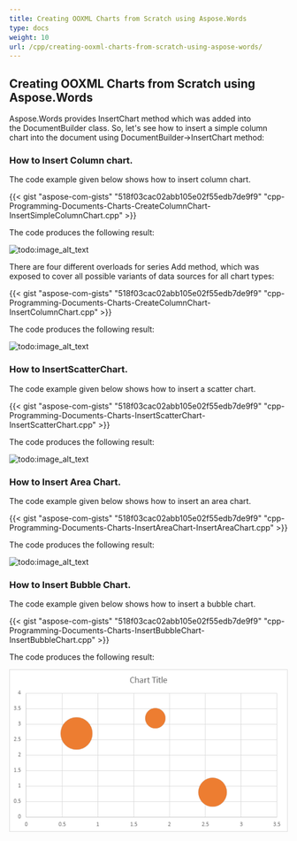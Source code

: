 ```yaml
---
title: Creating OOXML Charts from Scratch using Aspose.Words
type: docs
weight: 10
url: /cpp/creating-ooxml-charts-from-scratch-using-aspose-words/
---
```


## **Creating OOXML Charts from Scratch using Aspose.Words**

Aspose.Words provides InsertChart method which was added into the DocumentBuilder class. So, let's see how to insert a simple column chart into the document using DocumentBuilder->InsertChart method:

### **How to Insert Column chart.**

The code example given below shows how to insert column chart.

{{< gist "aspose-com-gists" "518f03cac02abb105e02f55edb7de9f9" "cpp-Programming-Documents-Charts-CreateColumnChart-InsertSimpleColumnChart.cpp" >}}

The code produces the following result:

![todo:image_alt_text](http://i.imgur.com/nWkr86s.png)

There are four different overloads for series Add method, which was exposed to cover all possible variants of data sources for all chart types:



{{< gist "aspose-com-gists" "518f03cac02abb105e02f55edb7de9f9" "cpp-Programming-Documents-Charts-CreateColumnChart-InsertColumnChart.cpp" >}}



The code produces the following result:

![todo:image_alt_text](http://i.imgur.com/U7ylb6t.png)


### **How to InsertScatterChart.**

The code example given below shows how to insert a scatter chart.

{{< gist "aspose-com-gists" "518f03cac02abb105e02f55edb7de9f9" "cpp-Programming-Documents-Charts-InsertScatterChart-InsertScatterChart.cpp" >}}

The code produces the following result:

![todo:image_alt_text](http://i.imgur.com/35LAqIe.png)


### **How to Insert Area Chart.**

The code example given below shows how to insert an area chart.

{{< gist "aspose-com-gists" "518f03cac02abb105e02f55edb7de9f9" "cpp-Programming-Documents-Charts-InsertAreaChart-InsertAreaChart.cpp" >}}

The code produces the following result:

![todo:image_alt_text](http://i.imgur.com/wUxVamC.png)


### **How to Insert Bubble Chart.**

The code example given below shows how to insert a bubble chart.

{{< gist "aspose-com-gists" "518f03cac02abb105e02f55edb7de9f9" "cpp-Programming-Documents-Charts-InsertBubbleChart-InsertBubbleChart.cpp" >}}

The code produces the following result:

![todo:image_alt_text](creating-ooxml-charts-from-scratch-using-aspose-words_1.png)




